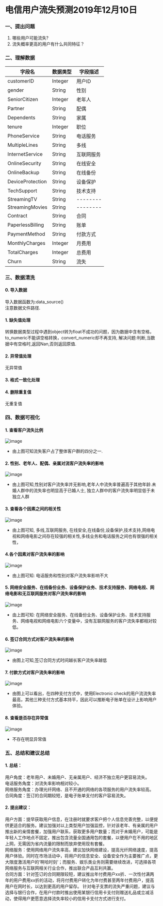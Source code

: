 # 电信用户流失预测2019年12月10日

### 一、提出问题
1. 哪些用户可能流失?  
2. 流失概率更高的用户有什么共同特征？    

### 二、理解数据

字段名  | 数据类型  | 字段描述|
--------- | --------| --------|
customerID | Integer| 用户ID|
gender | String| 性别|
SeniorCitizen | Integer| 老年人|
Partner | String| 配偶|
Dependents | String| 家属|
tenure | Integer| 职位|
PhoneService | String| 电话服务|
MultipleLines | String| 多线|
InternetService | String| 互联网服务|
OnlineSecurity | String | 在线安全 |
OnlineBackup | String | 在线备份 |
DeviceProtection | String | 设备保护 |
TechSupport | String | 技术支持 |
StreamingTV | String | -------- |
StreamingMovies | String | -------- |
Contract | String | 合同 |
PaperlessBilling | String | 账单 |
PaymentMethod | String | 付款方式 |
MonthlyCharges | Integer | 月费用 |
TotalCharges | Integer | 总费用 |
Churn | String | 流失 |
		
### 三、数据清洗
#### 0. 导入数据
导入数据函数为:data_source()  
注意数据文件路径.  
#### 1. 缺失值处理
转换数据类型过程中遇到object转为float不成功的问题，因为数据中含有空格，to_numeric不能讲空格转换，convert_numeric却不再支持,
解决问题:判断,当数据中有空格时,返回Nan,否则返回原值.
#### 2. 异常值处理
无异常值
#### 3. 格式一致化处理

#### 4. 删除重复值
无重复值

### 四、数据可视化
#### 1. 查看客户流失比例
![image](https://github.com/slackliu/data_analysis/blob/master/%E6%95%B0%E6%8D%AE%E5%88%86%E6%9E%90%E9%A1%B9%E7%9B%AE/kaggle/%E7%94%B5%E4%BF%A1%E7%94%A8%E6%88%B7%E6%B5%81%E5%A4%B1%E9%A2%84%E6%B5%8B/iamges/%E5%AE%A2%E6%88%B7%E6%B5%81%E5%A4%B1%E6%AF%94%E4%BE%8B.png)
- 由上图可知流失客户占了整体客户群的四分之一.  

#### 2. 性别、老年人、配偶、亲属对流客户流失率的影响
![image](https://github.com/slackliu/data_analysis/blob/master/%E6%95%B0%E6%8D%AE%E5%88%86%E6%9E%90%E9%A1%B9%E7%9B%AE/kaggle/%E7%94%B5%E4%BF%A1%E7%94%A8%E6%88%B7%E6%B5%81%E5%A4%B1%E9%A2%84%E6%B5%8B/iamges/%E6%80%A7%E5%88%AB_%E5%B9%B4%E9%BE%84_%E4%BA%B2%E5%B1%9E%E5%AF%B9%E6%B5%81%E5%A4%B1%E7%8E%87%E7%9A%84%E5%BD%B1%E5%93%8D.png)
- 由上图可知,性别对客户流失率并无影响,老年人中流失率普遍高于其他年龄.未婚人群中的流失率也明显高于已婚人士, 独立人群中的客户流失率明显低于未独立人群

#### 3. 查看各个因素之间的相关性
![image](https://github.com/slackliu/data_analysis/blob/master/%E6%95%B0%E6%8D%AE%E5%88%86%E6%9E%90%E9%A1%B9%E7%9B%AE/kaggle/%E7%94%B5%E4%BF%A1%E7%94%A8%E6%88%B7%E6%B5%81%E5%A4%B1%E9%A2%84%E6%B5%8B/iamges/%E7%83%AD%E5%8A%9B%E5%9B%BE.png)
- 由上图可知, 多线,互联网服务, 在线安全,在线备份,设备保护,技术支持,网络电视和网络电影之间存在较强的相关性,多线业务和电话服务之间也有很强的相关性，

#### 4.各个因素对客户流失率的影响
![image](https://github.com/slackliu/data_analysis/blob/master/%E6%95%B0%E6%8D%AE%E5%88%86%E6%9E%90%E9%A1%B9%E7%9B%AE/kaggle/%E7%94%B5%E4%BF%A1%E7%94%A8%E6%88%B7%E6%B5%81%E5%A4%B1%E9%A2%84%E6%B5%8B/iamges/%E7%94%B5%E4%BF%A1%E7%94%A8%E6%88%B7%E6%98%AF%E5%90%A6%E6%B5%81%E5%A4%B1%E4%B8%8E%E5%90%84%E5%8F%98%E9%87%8F%E4%B9%8B%E9%97%B4%E7%9A%84%E7%9B%B8%E5%85%B3%E6%80%A7.png)
- 由上图可知: 电话服务和性别对客户流失率影响不大

#### 5. 网络安全服务、在线备份业务、设备保护业务、技术支持服务、网络电视、网络电影和无互联网服务对客户流失率的影响
![image](https://github.com/slackliu/data_analysis/blob/master/%E6%95%B0%E6%8D%AE%E5%88%86%E6%9E%90%E9%A1%B9%E7%9B%AE/kaggle/%E7%94%B5%E4%BF%A1%E7%94%A8%E6%88%B7%E6%B5%81%E5%A4%B1%E9%A2%84%E6%B5%8B/iamges/%E7%BD%91%E7%BB%9C%E5%AE%89%E5%85%A8%E6%9C%8D%E5%8A%A1%E3%80%81%E5%9C%A8%E7%BA%BF%E5%A4%87%E4%BB%BD%E4%B8%9A%E5%8A%A1%E3%80%81%E8%AE%BE%E5%A4%87%E4%BF%9D%E6%8A%A4%E4%B8%9A%E5%8A%A1%E3%80%81%E6%8A%80%E6%9C%AF%E6%94%AF%E6%8C%81%E6%9C%8D%E5%8A%A1%E3%80%81%E7%BD%91%E7%BB%9C%E7%94%B5%E8%A7%86%E3%80%81%E7%BD%91%E7%BB%9C%E7%94%B5%E5%BD%B1%E5%92%8C%E6%97%A0%E4%BA%92%E8%81%94%E7%BD%91%E6%9C%8D%E5%8A%A1%E5%AF%B9%E5%AE%A2%E6%88%B7%E6%B5%81%E5%A4%B1%E7%8E%87%E7%9A%84%E5%BD%B1%E5%93%8D.png)
- 由上图可知: 在网络安全服务、在线备份业务、设备保护业务、技术支持服务、网络电视和网络电影六个变量中，没有互联网服务的客户流失率都相对较低。

#### 6. 签订合同方式对客户流失率的影响
![image](https://github.com/slackliu/data_analysis/blob/master/%E6%95%B0%E6%8D%AE%E5%88%86%E6%9E%90%E9%A1%B9%E7%9B%AE/kaggle/%E7%94%B5%E4%BF%A1%E7%94%A8%E6%88%B7%E6%B5%81%E5%A4%B1%E9%A2%84%E6%B5%8B/iamges/%E5%90%88%E5%90%8C%E7%AD%BE%E8%AE%A2%E6%96%B9%E5%BC%8F%E5%AF%B9%E5%AE%A2%E6%88%B7%E6%B5%81%E5%A4%B1%E7%8E%87%E7%9A%84%E5%BD%B1%E5%93%8D.png)
- 由图上可知,签订合同方式时间越长客户流失率越低

#### 7. 付款方式对客户流失率的影响
![image](https://github.com/slackliu/data_analysis/blob/master/%E6%95%B0%E6%8D%AE%E5%88%86%E6%9E%90%E9%A1%B9%E7%9B%AE/kaggle/%E7%94%B5%E4%BF%A1%E7%94%A8%E6%88%B7%E6%B5%81%E5%A4%B1%E9%A2%84%E6%B5%8B/iamges/%E4%BB%98%E6%AC%BE%E6%96%B9%E5%BC%8F%E5%AF%B9%E5%AE%A2%E6%88%B7%E6%B5%81%E5%A4%B1%E7%8E%87%E7%9A%84%E5%BD%B1%E5%93%8D.png)
- 由图上可以看出，在四种支付方式中，使用Electronic check的用户流流失率最高，其他三种支付方式基本持平，因此可以推断电子账单在设计上影响用户体验。

#### 8. 查看是否存在异常值
![image](https://github.com/slackliu/data_analysis/blob/master/%E6%95%B0%E6%8D%AE%E5%88%86%E6%9E%90%E9%A1%B9%E7%9B%AE/kaggle/%E7%94%B5%E4%BF%A1%E7%94%A8%E6%88%B7%E6%B5%81%E5%A4%B1%E9%A2%84%E6%B5%8B/iamges/%E5%90%A6%E5%AD%98%E5%9C%A8%E5%BC%82%E5%B8%B8%E5%80%BC.png)
- 不存在明显异常值

### 五、总结和建议总结
#### 1. 总结：  
用户角度：老年用户、未婚用户、无亲属用户、经济不独立用户更容易流失。  
电话服务角度：对流失率影响相对较小。  
网络服务角度：办理光纤网络、且不开通的网络的各项服务的用户流失率较高。
合同角度：签订的合同期较短，是电子账单支付的客户容易流失。
#### 2. 提出建议：  
用户方面：提早获取用户信息，在注册时就要求客户把个人信息完善完整，以便提供更适合的服务。建议加强对以上类型用户加强监控，针对该老年、有亲属的用户推出新的亲情套餐，加强用户联系，获取更多用户数量；而对于未婚用户，可能是年轻人工作地点不固定，推出包含流量全国通用包的套餐，以便用户在不用的地区上网，无需因为省内流量的限制而放弃使用现有套餐。  
网络服务：使用网络用户流失率高，建议加快网络建设，提高光纤网络速度，提高用户体验。同时在市场活动中，将用户的信息安全、设备安全作为主要推广点，更大限度激活用户的‘啊哈时刻’；而服务、娱乐类业务则需要继续改进，可选择各项网络服务与互联网相关行业合作，推出联合产品互利共赢。  
合同方面：针对签订的合同期限较短，建议推出年付费用户xx折、一次性付满两年的用户费用xx折的活动，将月付费用户转化为年付费甚至两年付费用户，提高用户在网时长，以达到更高的用户留存。 针对电子支票的流失严重问题，建议与选择与银行合作，在用户付款时推出使用某银行信用卡支付则赠送礼品或立减活动，使得用户更愿意选择流失率较小的信用卡支付方式进行支付。  
 
